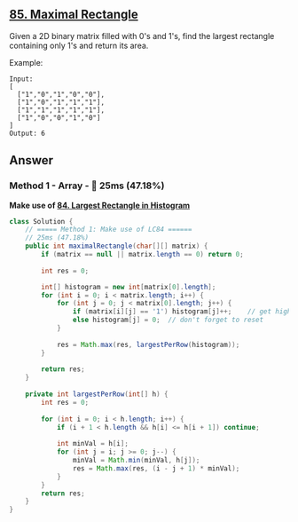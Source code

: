 ## [85. Maximal Rectangle](https://leetcode.com/problems/maximal-rectangle/)

Given a 2D binary matrix filled with 0's and 1's, find the largest rectangle containing only 1's and return its area.

Example:
```
Input:
[
  ["1","0","1","0","0"],
  ["1","0","1","1","1"],
  ["1","1","1","1","1"],
  ["1","0","0","1","0"]
]
Output: 6
```
## Answer
### Method 1 - Array - :rabbit: 25ms (47.18%)
**Make use of [84. Largest Rectangle in Histogram](https://github.com/weltond/DataStructure/blob/master/LeetCode/array/84-largest-rectangle-in-histogram.md)**
```java
class Solution {
    // ===== Method 1: Make use of LC84 ======
    // 25ms (47.18%)
    public int maximalRectangle(char[][] matrix) {
        if (matrix == null || matrix.length == 0) return 0;
        
        int res = 0;

        int[] histogram = new int[matrix[0].length];
        for (int i = 0; i < matrix.length; i++) {
            for (int j = 0; j < matrix[0].length; j++) {
                if (matrix[i][j] == '1') histogram[j]++;    // get hight for each row (vertical view)
                else histogram[j] = 0;  // don't forget to reset
            }
            
            res = Math.max(res, largestPerRow(histogram));
        }
        
        return res;
    }
    
    private int largestPerRow(int[] h) {
        int res = 0;
        
        for (int i = 0; i < h.length; i++) {
            if (i + 1 < h.length && h[i] <= h[i + 1]) continue;
            
            int minVal = h[i];
            for (int j = i; j >= 0; j--) {
                minVal = Math.min(minVal, h[j]);
                res = Math.max(res, (i - j + 1) * minVal);
            }
        }
        return res;
    }
}
```
